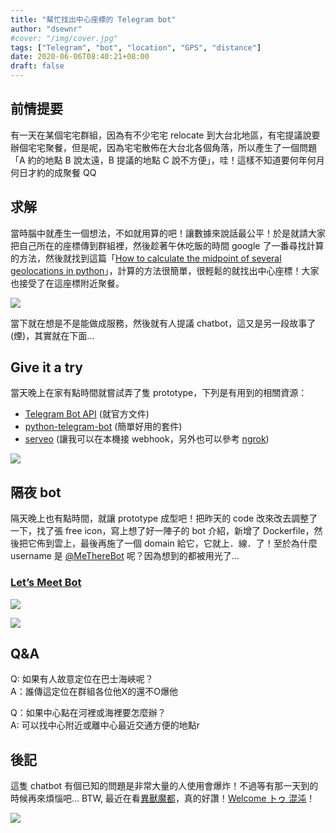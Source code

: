 ```yaml
---
title: "幫忙找出中心座標的 Telegram bot"
author: "dsewnr"
#cover: "/img/cover.jpg"
tags: ["Telegram", "bot", "location", "GPS", "distance"]
date: 2020-06-06T08:40:21+08:00
draft: false
---
```


## 前情提要
有一天在某個宅宅群組，因為有不少宅宅 relocate 到大台北地區，有宅提議說要辦個宅宅聚餐，但是呢，因為宅宅散佈在大台北各個角落，所以產生了一個問題「A 約的地點 B 說太遠，B 提議的地點 C 說不方便」，哇！這樣不知道要何年何月何日才約的成聚餐 QQ

## 求解
當時腦中就產生一個想法，不如就用算的吧！讓數據來說話最公平！於是就請大家把自己所在的座標傳到群組裡，然後趁著午休吃飯的時間 google 了一番尋找計算的方法，然後就找到這篇「[How to calculate the midpoint of several geolocations in python](https://stackoverflow.com/questions/37885798/how-to-calculate-the-midpoint-of-several-geolocations-in-python)」，計算的方法很簡單，很輕鬆的就找出中心座標！大家也接受了在這座標附近聚餐。

![](/images/lets-meet-gist.jpg)

當下就在想是不是能做成服務，然後就有人提議 chatbot，這又是另一段故事了(煙)，其實就在下面…

## Give it a try
當天晚上在家有點時間就嘗試弄了隻 prototype，下列是有用到的相關資源：
- [Telegram Bot API](https://core.telegram.org/bots/api) (就官方文件)
- [python-telegram-bot](https://github.com/python-telegram-bot/python-telegram-bot) (簡單好用的套件)
- [serveo](https://serveo.net/) (讓我可以在本機接 webhook，另外也可以參考 [ngrok](https://ngrok.com/))

![](/images/lets-meet-prototype.png)

## 隔夜 bot
隔天晚上也有點時間，就讓 prototype 成型吧！把昨天的 code 改來改去調整了一下，找了張 free icon，寫上想了好一陣子的 bot 介紹，新增了 Dockerfile，然後把它佈到雲上，最後再施了一個 domain 給它，它就上．線．了！至於為什麼 username 是 [@MeThereBot](https://t.me/MeThereBot) 呢？因為想到的都被用光了…

### [Let’s Meet Bot](https://t.me/MeThereBot)
![](/images/lets-meet-bot-welcome.png)

![](/images/lets-meet-bot-telegram.png)

## Q&A
Q: 如果有人故意定位在巴士海峽呢？  
A：誰傳這定位在群組各位他X的還不O爆他

Q：如果中心點在河裡或海裡要怎麼辦？  
A: 可以找中心附近或離中心最近交通方便的地點r

## 後記
這隻 chatbot 有個已知的問題是非常大量的人使用會爆炸！不過等有那一天到的時候再來煩惱吧… BTW, 最近在看[異獸魔都](https://www.netflix.com/title/80991903)，真的好讚！[Welcome トゥ 混沌](https://www.youtube.com/watch?v=8OLtM7-VbO8)！

![](https://i.ytimg.com/vi/BK0tDxrzUOc/maxresdefault.jpg)
